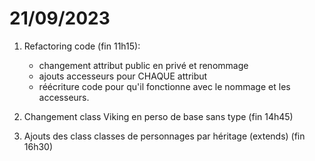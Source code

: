 # 21/09/2023

1. Refactoring code (fin 11h15):
    - changement attribut public en privé et renommage
    - ajouts accesseurs pour CHAQUE attribut
    - réécriture code pour qu'il fonctionne avec le nommage et les accesseurs.

2. Changement class Viking en perso de base sans type (fin 14h45)
3. Ajouts des class classes de personnages par héritage (extends) (fin 16h30)
